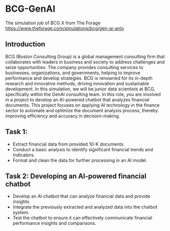 # BCG-GenAI
The simulation job of BCG X from The Forage https://www.theforage.com/simulations/bcg/gen-ai-anlo
## Introduction
BCG (Boston Consulting Group) is a global management consulting firm that collaborates with leaders in business and society to address challenges and seize opportunities. The company provides consulting services to businesses, organizations, and governments, helping to improve performance and develop strategies. BCG is renowned for its in-depth research and innovative methods, driving innovation and sustainable development. 
In this simulation, we will be junior data scientists at BCG, specifically within the GenAI consulting team. In this role, you are involved in a project to develop an AI-powered chatbot that analyzes financial documents. This project focuses on applying AI technology in the finance sector to automate and optimize the document analysis process, thereby improving efficiency and accuracy in decision-making.
## Task 1:
* Extract financial data from provided 10-K documents.
* Conduct a basic analysis to identify significant financial trends and indicators.
* Format and clean the data for further processing in an AI model.
## Task 2: Developing an AI-powered financial chatbot
* Develop an AI chatbot that can analyze financial data and provide insights.
* Integrate the previously extracted and analyzed data into the chatbot system.
* Test the chatbot to ensure it can effectively communicate financial performance insights and comparisons.
